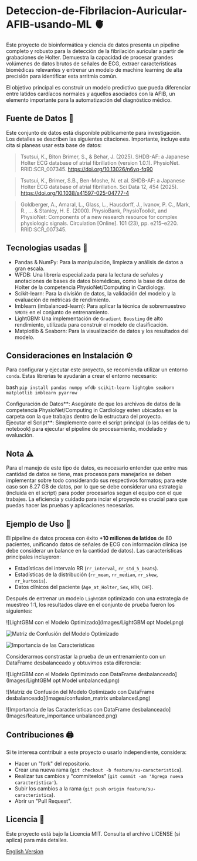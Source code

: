 # Deteccion-de-Fibrilacion-Auricular-AFIB-usando-ML 🫀

Este proyecto de bioinformática y ciencia de datos presenta un pipeline completo y robusto para la detección de la fibrilación auricular a partir de grabaciones de Holter. Demuestra la capacidad de procesar grandes volúmenes de datos brutos de señales de ECG, extraer características biomédicas relevantes y entrenar un modelo de machine learning de alta precisión para identificar esta arritmia común.  

El objetivo principal es construir un modelo predictivo que pueda diferenciar entre latidos cardíacos normales y aquellos asociados con la AFIB, un elemento importante para la automatización del diagnóstico médico.

## Fuente de Datos 💾

Este conjunto de datos está disponible públicamente para investigación. Los detalles se describen las siguientes citaciones. Importante, incluye esta cita si planeas usar esta base de datos:

> Tsutsui, K., Biton Brimer, S., & Behar, J. (2025). SHDB-AF: a Japanese Holter ECG database of atrial fibrillation (version 1.0.1). PhysioNet. RRID:SCR_007345. https://doi.org/10.13026/n6yq-fq90

> Tsutsui, K., Brimer, S.B., Ben-Moshe, N. et al. SHDB-AF: a Japanese Holter ECG database of atrial fibrillation. Sci Data 12, 454 (2025). https://doi.org/10.1038/s41597-025-04777-4

> Goldberger, A., Amaral, L., Glass, L., Hausdorff, J., Ivanov, P. C., Mark, R., ... & Stanley, H. E. (2000). PhysioBank, PhysioToolkit, and PhysioNet: Components of a new research resource for complex physiologic signals. Circulation [Online]. 101 (23), pp. e215–e220. RRID:SCR_007345.  

## Tecnologias usadas 🐍
-   Pandas & NumPy: Para la manipulación, limpieza y análisis de datos a gran escala.
-   WFDB: Una librería especializada para la lectura de señales y anotaciones de bases de datos biomédicas, como la base de datos de Holter de la competencia PhysioNet/Computing in Cardiology.
-   Scikit-learn: Para la división de datos, la validación del modelo y la evaluación de métricas de rendimiento.
-   Imblearn (imbalanced-learn): Para aplicar la técnica de sobremuestreo `SMOTE` en el conjunto de entrenamiento.
-   LightGBM: Una implementación de `Gradient Boosting` de alto rendimiento, utilizada para construir el modelo de clasificación.
-   Matplotlib & Seaborn: Para la visualización de datos y los resultados del modelo.  

## Consideraciones en Instalación ⚙️

Para configurar y ejecutar este proyecto, se recomienda utilizar un entorno `conda`. Estas librerias te ayudarán a crear el entorno necesario:

bash
    ```
    pip install pandas numpy wfdb scikit-learn lightgbm seaborn matplotlib imblearn pyarrow
    ```  
    
Configuración de Datos**: Asegúrate de que los archivos de datos de la competencia PhysioNet/Computing in Cardiology esten ubicados en la carpeta con la que trabajas dentro de la estructura del proyecto.  
Ejecutar el Script**: Simplemente corre el script principal (o las celdas de tu notebook) para ejecutar el pipeline de procesamiento, modelado y evaluación.

## Nota ⚠️
Para el manejo de este tipo de datos, es necesario entender que entre mas cantidad de datos se tiene, mas procesos para manejarlos se deben implementar sobre todo considerando sus respectivos formatos; para este caso son 8.27 GB de datos, por lo que se debe considerar una estrategia (incluida en el script) para poder procesarlos segun el equipo con el que trabajes. La eficiencia y cuidado para inciar el proyecto es crucial para que puedas hacer las pruebas y aplicaciones necesarias.  

## Ejemplo de Uso 📎

El pipeline de datos procesa con éxito **+10 millones de latidos** de 80 pacientes, unificando datos de señales de ECG con información clínica (se debe considerar un balance en la cantidad de datos). Las características principales incluyeron:

-   Estadísticas del intervalo RR (`rr_interval`, `rr_std_5_beats`).
-   Estadísticas de la distribución (`rr_mean`, `rr_median`, `rr_skew`, `rr_kurtosis`).
-   Datos clínicos del paciente (`Age_at_Holter`, `Sex`, `HTN`, `CHF`).

Después de entrenar un modelo `LightGBM` optimizado con una estrategia de muestreo 1:1, los resultados clave en el conjunto de prueba fueron los siguientes:

![LightGBM con el Modelo Optimizado](Images/LightGBM opt Model.png)

![Matriz de Confusión del Modelo Optimizado](Images/confusion_matrix.png)

![Importancia de las Características](Images/feature_importance.png)

Considerarmos constrastar la prueba de un entrenamiento con un DataFrame desbalanceado y obtuvimos esta diferencia:

![LightGBM con el Modelo Optimizado con DataFrame desbalanceado](Images/LightGBM opt Model unbalanced.png)

![Matriz de Confusión del Modelo Optimizado con DataFrame desbalanceado](Images/confusion_matrix unbalanced.png)

![Importancia de las Características con DataFrame desbalanceado](Images/feature_importance unbalanced.png)

## Contribuciones 🖨️

Si te interesa contribuir a este proyecto o usarlo independiente, considera:
-   Hacer un "fork" del repositorio.
-   Crear una nueva rama (`git checkout -b feature/su-caracteristica`).
-   Realizar tus cambios y "commiteelos" (`git commit -am 'Agrega nueva característica'`).
-   Subir los cambios a la rama (`git push origin feature/su-caracteristica`).
-   Abrir un "Pull Request".

## Licencia 📜

Este proyecto está bajo la Licencia MIT. Consulta el archivo LICENSE (si aplica) para más detalles.


[English Version](README.en.md)

